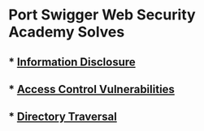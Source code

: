 # Port Swigger Web Security Academy Solves

## * [Information Disclosure](https://github.com/erennuygun/PortSwigger-WebSecAcademy-Solves/blob/master/Information%20Disclosure/Write-Up.md)
## * [Access Control Vulnerabilities](https://github.com/erennuygun/PortSwigger-WebSecAcademy-Solves/blob/master/Access%20Control%20Vulnerabilities/Write-Up.md)
## * [Directory Traversal](https://github.com/erennuygun/PortSwigger-WebSecAcademy-Solves/blob/master/Directory%20Traversal/Write-Up.md)



